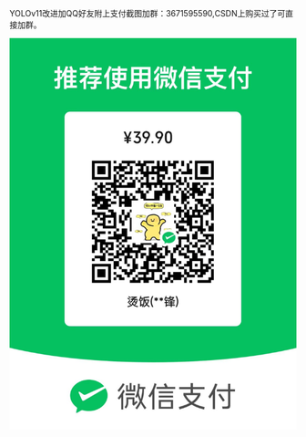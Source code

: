 YOLOv11改进加QQ好友附上支付截图加群：3671595590,CSDN上购买过了可直接加群。

![image](https://github.com/tgf123/YOLOv8_improve/blob/master/zhifu.jpg)
